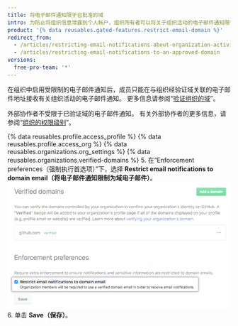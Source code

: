 ```yaml
---
title: 将电子邮件通知限于已批准的域
intro: 为防止将组织信息泄露到个人帐户，组织所有者可以将关于组织活动的电子邮件通知限于经过验证的域。
product: '{% data reusables.gated-features.restrict-email-domain %}'
redirect_from:
  - /articles/restricting-email-notifications-about-organization-activity-to-an-approved-email-domain/
  - /articles/restricting-email-notifications-to-an-approved-domain
versions:
  free-pro-team: '*'
---
```


在组织中启用受限制的电子邮件通知后，成员只能在与组织经验证域关联的电子邮件地址接收有关组织活动的电子邮件通知。 更多信息请参阅“[验证组织的域](/articles/verifying-your-organization-s-domain)”。

外部协作者不受限于已验证域的电子邮件通知。 有关外部协作者的更多信息，请参阅“[组织的权限级别](/github/setting-up-and-managing-organizations-and-teams/permission-levels-for-an-organization#outside-collaborators)”。

{% data reusables.profile.access_profile %}
{% data reusables.profile.access_org %}
{% data reusables.organizations.org_settings %}
{% data reusables.organizations.verified-domains %}
5. 在“Enforcement preferences（强制执行首选项）”下，选择 **Restrict email notifications to domain email（将电子邮件通知限制为域电子邮件）**。 ![将电子邮件通知限制为经验证域电子邮件的复选框](/assets/images/help/organizations/restrict-email-notifications-to-domain.png)
6. 单击 **Save（保存）**。
